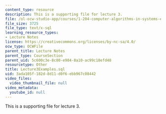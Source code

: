 ```yaml
---
content_type: resource
description: This is a supporting file for lecture 3.
file: /ol-ocw-studio-app/courses/1-204-computer-algorithms-in-systems-engineering-spring-2010/3ada105f182d8d11d0f6ebb967c08442_Lecture3Examples.sql
file_size: 3725
file_type: text/x-sql
learning_resource_types:
- Lecture Notes
license: https://creativecommons.org/licenses/by-nc-sa/4.0/
ocw_type: OCWFile
parent_title: Lecture Notes
parent_type: CourseSection
parent_uid: 5c600c3e-8c80-e984-8a10-ac99c18efd48
resourcetype: Other
title: Lecture3Examples.sql
uid: 3ada105f-182d-8d11-d0f6-ebb967c08442
video_files:
  video_thumbnail_file: null
video_metadata:
  youtube_id: null
---
```

This is a supporting file for lecture 3.